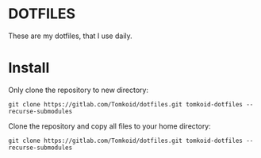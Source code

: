 # DOTFILES

These are my dotfiles, that I use daily.

# Install
Only clone the repository to new directory:

```
git clone https://gitlab.com/Tomkoid/dotfiles.git tomkoid-dotfiles --recurse-submodules
```

Clone the repository and copy all files to your home directory:

```
git clone https://gitlab.com/Tomkoid/dotfiles.git tomkoid-dotfiles --recurse-submodules
